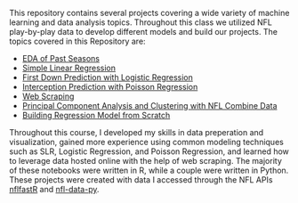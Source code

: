 This repository contains several projects covering a wide variety of machine learning and data analysis topics. Throughout this class we utilized NFL play-by-play data to develop 
different models and build our projects. The topics covered in this Repository are:

 - [EDA of Past Seasons](Sports-Analytics-New/Past_Seasons_Analysis/)
 - [Simple Linear Regression](Sports-Analytics-New/SLR/)
 - [First Down Prediction with Logistic Regression](Sports-Analytics-New/Logistic_Regression/)
 - [Interception Prediction with Poisson Regression](Sports-Analytics-New/Poisson_Regression/)
 - [Web Scraping](Sports-Analytics-New/Web_Scraping/)
 - [Principal Component Analysis and Clustering with NFL Combine Data](Sports-Analytics-New/PCA_and_Clustering/)
 - [Building Regression Model from Scratch](Sports-Analytics-New/Linear_Regression_From_Stratch)

Throughout this course, I developed my skills in data preperation and visualization, gained more experience using common modeling techniques such as SLR, Logistic Regression, and Poisson Regression, and learned how to leverage data hosted online with the help of web scraping. The majority of these notebooks were written in R, while a couple were written in Python. These projects were created with data I accessed through the NFL APIs [nflfastR](https://www.nflfastr.com/) and [nfl-data-py](https://pypi.org/project/nfl-data-py/).
